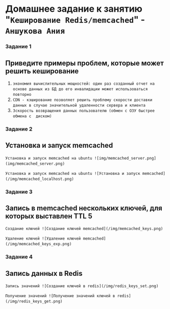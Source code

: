 # Домашнее задание к занятию "`Кеширование Redis/memcached`" - `Аншукова Ания`


### Задание 1
## Приведите примеры проблем, которые может решить кеширование

1. `экономия вычислительных мощностей: один раз созданный отчет на основе данных из БД до его инвалидации может использоваться повторно`
2. `CDN - кэширование позволяет решить проблему скорости доставки данных в случае значительной удаленности сервера и клиента`
3. `Зскорость возвращения данных пользователю (обмен с ОЗУ быстрее обмена с  диском)`


### Задание 2
## Установка и запуск memcached

`Установка и запуск memcached на ubuntu ![img/memcached_server.png](img/memcached_server.png)`

`Установка и запуск memcached на ubuntu
![Установка и запуск memcached](/img/memcached_localhost.png)`


### Задание 3
## Запись в memcached нескольких ключей, для которых выставлен TTL 5

`Создание ключей
![Создание ключей memcached](/img/memcached_keys.png)`

`Удаление ключей
![Удаление ключей memcached](/img/memcached_keys_exp.png)`


### Задание 4
## Запись данных в Redis

`Запись значений
![Создание ключей в redis](/img/redis_keys_set.png)`

`Получение значений
![Получение значений ключей в redis](/img/redis_keys_get.png)`
